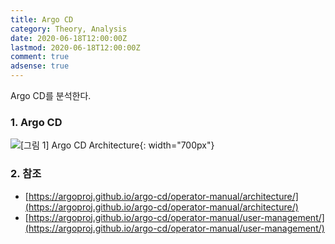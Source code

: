 ```yaml
---
title: Argo CD
category: Theory, Analysis
date: 2020-06-18T12:00:00Z
lastmod: 2020-06-18T12:00:00Z
comment: true
adsense: true
---
```


Argo CD를 분석한다.

### 1. Argo CD

![[그림 1] Argo CD Architecture]({{site.baseurl}}/images/theory_analysis/Argo_CD/Argo_CD_Architecture.PNG){: width="700px"}

### 2. 참조

* [https://argoproj.github.io/argo-cd/operator-manual/architecture/](https://argoproj.github.io/argo-cd/operator-manual/architecture/)
* [https://argoproj.github.io/argo-cd/operator-manual/user-management/](https://argoproj.github.io/argo-cd/operator-manual/user-management/)

